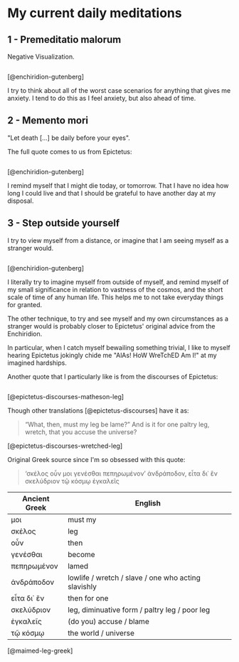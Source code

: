 # My current daily meditations

## 1 - Premeditatio malorum

Negative Visualization.


```{.email include=src/enchiridion/enchiridion.txt startLine=466 endLine=473}
```
[@enchiridion-gutenberg]


I try to think about all of the worst case scenarios for anything that gives
me anxiety. I tend to do this as I feel anxiety, but also ahead of time.

## 2 - Memento mori

"Let death [...] be daily before your eyes".

The full quote comes to us from Epictetus:

```{.email include=src/enchiridion/enchiridion.txt startLine=667 endLine=671}
```
[@enchiridion-gutenberg]


I remind myself that I might die today, or tomorrow. That I have no idea how
long I could live and that I should be grateful to have another day at my
disposal.

## 3 - Step outside yourself

I try to view myself from a distance, or imagine that I am seeing myself as a
stranger would.

```{.email include=src/enchiridion/enchiridion.txt startLine=756 endLine=767}
```
[@enchiridion-gutenberg]

I literally try to imagine myself from outside of myself, and remind myself of
my small significance in relation to vastness of the cosmos, and the short
scale of time of any human life. This helps me to not take everyday things for
granted.

The other technique, to try and see myself and my own circumstances as a
stranger would is probably closer to Epictetus' original advice from the
Enchiridion.

In particular, when I catch myself bewailing something trivial, I like to
myself hearing Epictetus jokingly chide me "AlAs! HoW WreTchED Am I!" at my
imagined hardships.

Another quote that I particularly like is from the discourses of Epictetus:

```{.email include=src/epictetus-discourses/discourses.txt startLine=1379 endLine=1381}
```
[@epictetus-discourses-matheson-leg]

Though other translations [@epictetus-discourses] have it as:

> “What, then, must my leg be lame?”
> And is it for one paltry leg, wretch, that you accuse the universe?

[@epictetus-discourses-wretched-leg]

Original Greek source since I'm so obsessed with this quote:

> ‘σκέλος οὖν μοι γενέσθαι πεπηρωμένον’
> ἀνδράποδον, εἶτα δι᾽ ἓν σκελύδριον τῷ κόσμῳ ἐγκαλεῖς

| Ancient Greek | English |
|---------------|---------|
| μοι           | must my |
| σκέλος        | leg     |
| οὖν           | then    |
| γενέσθαι      | become  |
| πεπηρωμένον   | lamed   |
| ἀνδράποδον    | lowlife / wretch / slave / one who acting slavishly |
| εἶτα δι᾽ ἓν   | then for one |
| σκελύδριον    | leg, diminuative form / paltry leg / poor leg |
| ἐγκαλεῖς      | (do you) accuse / blame |
| τῷ κόσμῳ      | the world / universe |

[@maimed-leg-greek]

